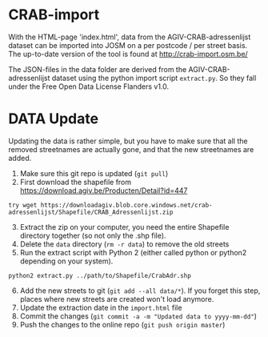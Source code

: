 CRAB-import
===========

With the HTML-page 'index.html', data from the AGIV-CRAB-adressenlijst dataset can be imported into JOSM on a per postcode / per street basis. The up-to-date version of the tool is found at http://crab-import.osm.be/

The JSON-files in the data folder are derived from the AGIV-CRAB-adressenlijst dataset using the python import script `extract.py`. So they fall under the Free Open Data License Flanders v1.0.

DATA Update
===========

Updating the data is rather simple, but you have to make sure that all the removed streetnames are actually gone, and that the new streetnames are added.

1. Make sure this git repo is updated (`git pull`)
2. First download the shapefile from https://download.agiv.be/Producten/Detail?id=447
  ```
  try wget https://downloadagiv.blob.core.windows.net/crab-adressenlijst/Shapefile/CRAB_Adressenlijst.zip
  ```
3. Extract the zip on your computer, you need the entire Shapefile directory together (so not only the .shp file).
4. Delete the `data` directory (`rm -r data`) to remove the old streets
5. Run the extract script with Python 2 (either called python or python2 depending on your system).
  ```
  python2 extract.py ../path/to/Shapefile/CrabAdr.shp
  ```
6. Add the new streets to git (`git add --all data/*`). If you forget this step, places where new streets are created won't load anymore.
7. Update the extraction date in the `import.html` file
8. Commit the changes (`git commit -a -m "Updated data to yyyy-mm-dd"`)
9. Push the changes to the online repo (`git push origin master`)
